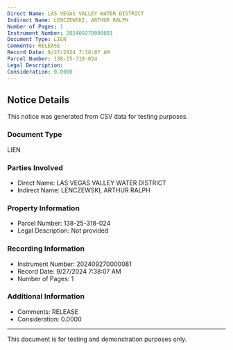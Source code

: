 ```yaml
---
Direct Name: LAS VEGAS VALLEY WATER DISTRICT
Indirect Name: LENCZEWSKI, ARTHUR RALPH
Number of Pages: 1
Instrument Number: 202409270000081
Document Type: LIEN
Comments: RELEASE
Record Date: 9/27/2024 7:38:07 AM
Parcel Number: 138-25-318-024
Legal Description: 
Consideration: 0.0000
---
```


## Notice Details

This notice was generated from CSV data for testing purposes.

### Document Type
LIEN

### Parties Involved
- Direct Name: LAS VEGAS VALLEY WATER DISTRICT
- Indirect Name: LENCZEWSKI, ARTHUR RALPH

### Property Information
- Parcel Number: 138-25-318-024
- Legal Description: Not provided

### Recording Information
- Instrument Number: 202409270000081
- Record Date: 9/27/2024 7:38:07 AM
- Number of Pages: 1

### Additional Information
- Comments: RELEASE
- Consideration: 0.0000

---

This document is for testing and demonstration purposes only.
